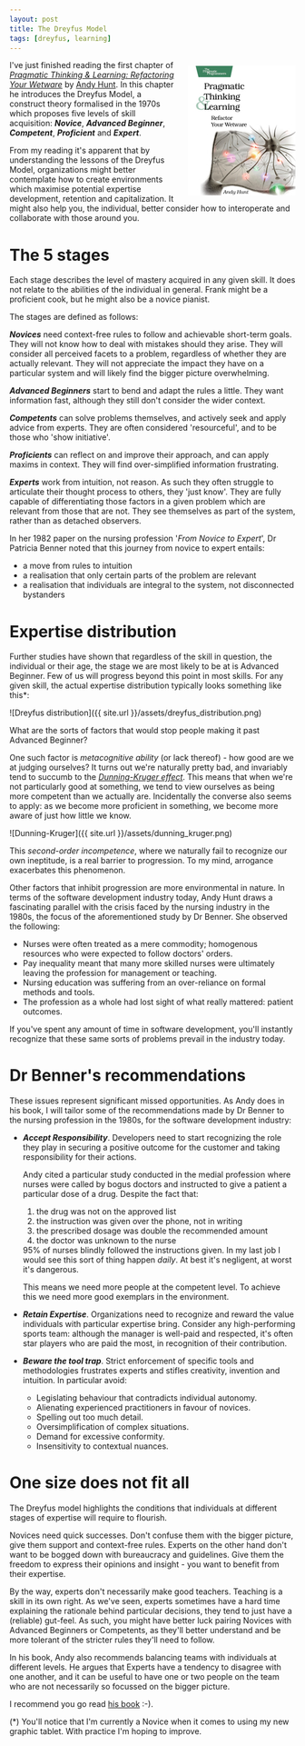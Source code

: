 ```yaml
---
layout: post
title: The Dreyfus Model
tags: [dreyfus, learning]
---
```


<div style="float: right">
	<img src="/assets/refactor_your_wetware.jpg" style="margin-left:20px;margin-top:10px;margin-bottom:10px"/>
</div>

I've just finished reading the first chapter of [_Pragmatic Thinking & Learning: Refactoring Your Wetware_](https://pragprog.com/book/ahptl/pragmatic-thinking-and-learning) by [Andy Hunt](http://andy.pragprog.com/). In this chapter he introduces the Dreyfus Model, a construct theory formalised in the 1970s which proposes five levels of skill acquisition: ___Novice___, ___Advanced Beginner___, ___Competent___, ___Proficient___ and ___Expert___. 

From my reading it's apparent that by understanding the lessons of the Dreyfus Model, organizations might better contemplate how to create environments which maximise potential expertise development, retention and capitalization. It might also help you, the individual, better consider how to interoperate and collaborate with those around you.

# The 5 stages

Each stage describes the level of mastery acquired in any given skill. It does not relate to the abilities of the individual in general. Frank might be a proficient cook, but he might also be a novice pianist.

The stages are defined as follows:  

___Novices___ need context-free rules to follow and achievable short-term goals. They will not know how to deal with mistakes should they arise. They will consider all perceived facets to a problem, regardless of whether they are actually relevant. They will not appreciate the impact they have on a particular system and will likely find the bigger picture overwhelming.

___Advanced Beginners___ start to bend and adapt the rules a little. They want information fast, although they still don't consider the wider context.

___Competents___ can solve problems themselves, and actively seek and apply advice from experts. They are often considered 'resourceful', and to be those who 'show initiative'.

___Proficients___ can reflect on and improve their approach, and can apply maxims in context. They will find over-simplified information frustrating.

___Experts___ work from intuition, not reason. As such they often struggle to articulate their thought process to others, they 'just know'. They are fully capable of differentiating those factors in a given problem which are relevant from those that are not. They see themselves as part of the system, rather than as detached observers.

In her 1982 paper on the nursing profession '_From Novice to Expert_', Dr Patricia Benner noted that this journey from novice to expert entails:

* a move from rules to intuition
* a realisation that only certain parts of the problem are relevant
* a realisation that individuals are integral to the system, not disconnected bystanders

# Expertise distribution

Further studies have shown that regardless of the skill in question, the individual or their age, the stage we are most likely to be at is Advanced Beginner. Few of us will progress beyond this point in most skills. For any given skill, the actual expertise distribution typically looks something like this*:

![Dreyfus distribution]({{ site.url }}/assets/dreyfus_distribution.png)

What are the sorts of factors that would stop people making it past Advanced Beginner?

One such factor is _metacognitive ability_ (or lack thereof) - how good are we at judging ourselves? It turns out we're naturally pretty bad, and invariably tend to succumb to the [_Dunning-Kruger effect_](http://en.m.wikipedia.org/wiki/Dunning–Kruger_effect). This means that when we're not particularly good at something, we tend to view ourselves as being more competent than we actually are. Incidentally the converse also seems to apply: as we become more proficient in something, we become more aware of just how little we know.

![Dunning-Kruger]({{ site.url }}/assets/dunning_kruger.png)

This _second-order incompetence_, where we naturally fail to recognize our own ineptitude, is a real barrier to progression. To my mind, arrogance exacerbates this phenomenon.

Other factors that inhibit progression are more environmental in nature. In terms of the software development industry today, Andy Hunt draws a fascinating parallel with the crisis faced by the nursing industry in the 1980s, the focus of the aforementioned study by Dr Benner. She observed the following:

* Nurses were often treated as a mere commodity; homogenous resources who were expected to follow doctors' orders.
* Pay inequality meant that many more skilled nurses were ultimately leaving the profession for management or teaching.
* Nursing education was suffering from an over-reliance on formal methods and tools.
* The profession as a whole had lost sight of what really mattered: patient outcomes.

If you've spent any amount of time in software development, you'll instantly recognize that these same sorts of problems prevail in the industry today. 

# Dr Benner's recommendations

These issues represent significant missed opportunities. As Andy does in his book, I will tailor some of the recommendations made by Dr Benner to the nursing profession in the 1980s, for the software development industry:

<ul>
 <li>
	<p><b><i>Accept Responsibility</i></b>. Developers need to start recognizing the role they play in securing a positive outcome for the customer and taking responsibility for their actions.

Andy cited a particular study conducted in the medial profession where nurses were called by bogus doctors and instructed to give a patient a particular dose of a drug. Despite the fact that:
    <ol>
		<li>the drug was not on the approved list</li>
		<li>the instruction was given over the phone, not in writing</li>
		<li>the prescribed dosage was double the recommended amount</li>
		<li>the doctor was unknown to the nurse</li>
	</ol>
95% of nurses blindly followed the instructions given. In my last job I would see this sort of thing happen <i>daily</i>. At best it's negligent, at worst it's dangerous. 

This means we need more people at the competent level. To achieve this we need more good exemplars in the environment.</p>
 </li>

 <li>
	<p><b><i>Retain Expertise</i></b>. Organizations need to recognize and reward the value individuals with particular expertise bring. Consider any high-performing sports team: although the manager is well-paid and respected, it's often star players who are paid the most, in recognition of their contribution.</p>
 </li>

 <li>
	<p><b><i>Beware the tool trap</i></b>. Strict enforcement of specific tools and methodologies frustrates experts and stifles creativity, invention and intuition. In particular avoid:
		<ul>
			<li>Legislating behaviour that contradicts individual autonomy.</li>
			<li>Alienating experienced practitioners in favour of novices.</li>
			<li>Spelling out too much detail.</li>
			<li>Oversimplification of complex situations.</li>
			<li>Demand for excessive conformity.</li>
			<li>Insensitivity to contextual nuances.</li>
		</ul>
	</p>
 </li>
</ul>

# One size does not fit all

The Dreyfus model highlights the conditions that individuals at different stages of expertise will require to flourish.

Novices need quick successes. Don't confuse them with the bigger picture, give them support and context-free rules. Experts on the other hand don't want to be bogged down with bureaucracy and guidelines. Give them the freedom to express their opinions and insight - you want to benefit from their expertise.

By the way, experts don't necessarily make good teachers. Teaching is a skill in its own right. As we've seen, experts sometimes have a hard time explaining the rationale behind particular decisions, they tend to just have a (reliable) gut-feel. As such, you might have better luck pairing Novices with Advanced Beginners or Competents, as they'll better understand and be more tolerant of the stricter rules they'll need to follow.

In his book, Andy also recommends balancing teams with individuals at different levels. He argues that Experts have a tendency to disagree with one another, and it can be useful to have one or two people on the team who are not necessarily so focussed on the bigger picture.

I recommend you go read [his book](https://pragprog.com/book/ahptl/pragmatic-thinking-and-learning) :-).

(*) You'll notice that I'm currently a Novice when it comes to using my new graphic tablet. With practice I'm hoping to improve.
   
